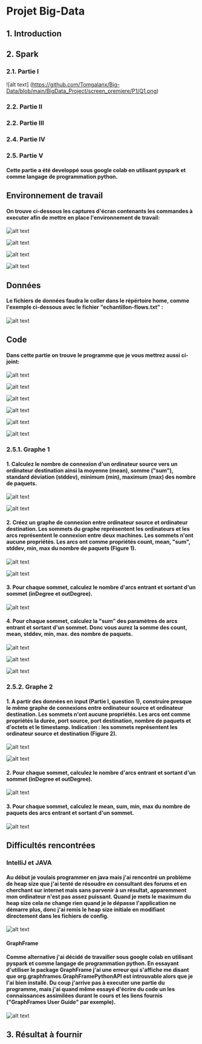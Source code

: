 # Projet Big-Data


## 1. Introduction

## 2. Spark

### 2.1. Partie I

![alt text] (https://github.com/Tomgalanx/Big-Data/blob/main/BigData_Project/screen_premiere/P1/Q1.png)
### 2.2. Partie II

### 2.2. Partie III

### 2.4. Partie IV

### 2.5. Partie V

#### Cette partie a été developpé sous google colab en utilisant pyspark et comme langage de programmation python.

## Environnement de travail

#### On trouve ci-dessous les captures d'écran contenants les commandes à executer afin de mettre en place l'environnement de travail:

![alt text][logo8]

[logo8]: https://github.com/Tomgalanx/Big-Data/blob/main/BigData_Project/Screen8.png

![alt text][logo9]

[logo9]: https://github.com/Tomgalanx/Big-Data/blob/main/BigData_Project/Screen9.png

![alt text][logo10]

[logo10]: https://github.com/Tomgalanx/Big-Data/blob/main/BigData_Project/Screen10.png

![alt text][logo11]

[logo11]: https://github.com/Tomgalanx/Big-Data/blob/main/BigData_Project/Screen11.png

## Données

#### Le fichiers de données faudra le coller dans le répértoire home, comme l'exemple ci-dessous avec le fichier "echantillon-flows.txt" :

![alt text][logo7]

[logo7]: https://github.com/Tomgalanx/Big-Data/blob/main/BigData_Project/Screen7.png

## Code

#### Dans cette partie on trouve le programme que je vous mettrez aussi ci-joint:

![alt text][logo12]

[logo12]: https://github.com/Tomgalanx/Big-Data/blob/main/BigData_Project/Screen12.png

![alt text][logo13]

[logo13]: https://github.com/Tomgalanx/Big-Data/blob/main/BigData_Project/Screen13.png

![alt text][logo14]

[logo14]: https://github.com/Tomgalanx/Big-Data/blob/main/BigData_Project/Screen14.png

![alt text][logo15]

[logo15]: https://github.com/Tomgalanx/Big-Data/blob/main/BigData_Project/Screen15.png

![alt text][logo16]

[logo16]: https://github.com/Tomgalanx/Big-Data/blob/main/BigData_Project/Screen16.png

![alt text][logo17]

[logo17]: https://github.com/Tomgalanx/Big-Data/blob/main/BigData_Project/Screen17.png

### 2.5.1. Graphe 1
#### 1. Calculez le nombre de connexion d'un ordinateur source vers un ordinateur destination ainsi la moyenne (mean), somme ("sum"), standard déviation (stddev), minimum (min), maximum (max) des nombre de paquets.

![alt text][logo1]

[logo1]: https://github.com/Tomgalanx/Big-Data/blob/main/BigData_Project/Screen1.png

![alt text][logo2]

[logo2]: https://github.com/Tomgalanx/Big-Data/blob/main/BigData_Project/Screen2.png

#### 2. Créez un graphe de connexion entre ordinateur source et ordinateur destination. Les sommets du graphe représentent les ordinateurs et les arcs représentent le connexion entre deux machines. Les sommets n'ont aucune propriétés. Les arcs ont comme propriétés count, mean, "sum", stddev, min, max du nombre de paquets (Figure 1).

![alt text][logo3]

[logo3]: https://github.com/Tomgalanx/Big-Data/blob/main/BigData_Project/Screen3.png

![alt text][logo4]

[logo4]: https://github.com/Tomgalanx/Big-Data/blob/main/BigData_Project/Screen4.png

#### 3. Pour chaque sommet, calculez le nombre d'arcs entrant et sortant d'un sommet (inDegree et outDegree).

![alt text][logo20]

[logo20]: https://github.com/Tomgalanx/Big-Data/blob/main/BigData_Project/Screen20.png

#### 4. Pour chaque sommet, calculez la "sum" des paramètres de arcs entrant et sortant d'un sommet. Donc vous aurez la somme des count, mean, stddev, min, max. des nombre de paquets.
![alt text][logo21]

[logo21]: https://github.com/Tomgalanx/Big-Data/blob/main/BigData_Project/Screen21.png

![alt text][logo15]

[logo15]: https://github.com/Tomgalanx/Big-Data/blob/main/BigData_Project/Screen15.png

![alt text][logo22]

[logo22]: https://github.com/Tomgalanx/Big-Data/blob/main/BigData_Project/Screen22.png

### 2.5.2. Graphe 2
#### 1. A partir des données en input (Partie I, question 1), construire presque le même graphe de connexions entre ordinateur source et ordinateur destination. Les sommets n'ont aucune propriétés. Les arcs ont comme propriétés la durée, port source, port destination, nombre de paquets et d'octets et le timestamp. Indication : les sommets représentent les ordinateur source et destination (Figure 2).

![alt text][logo5]

[logo5]: https://github.com/Tomgalanx/Big-Data/blob/main/BigData_Project/Screen5.png

![alt text][logo6]

[logo6]: https://github.com/Tomgalanx/Big-Data/blob/main/BigData_Project/Screen6.png

#### 2. Pour chaque sommet, calculez le nombre d'arcs entrant et sortant d'un sommet (inDegree et outDegree).

![alt text][logo20]

[logo20]: https://github.com/Tomgalanx/Big-Data/blob/main/BigData_Project/Screen20.png

#### 3. Pour chaque sommet, calculez le mean, sum, min, max du nombre de paquets des arcs entrant et sortant d'un sommet.

![alt text][logo23]

[logo23]: https://github.com/Tomgalanx/Big-Data/blob/main/BigData_Project/Screen23.png

## Difficultés rencontrées

### IntelliJ et JAVA

#### Au début je voulais programmer en java mais j'ai rencontré un probléme de heap size que j'ai tenté de résoudre en consultant des forums et en cherchant sur internet mais sans parvenir à un résultat, apparemment mon ordinateur n'est pas assez puissant. Quand je mets le maximum du heap size cela ne change rien quand je le dépasse l'application ne démarre plus, donc j'ai remis le heap size initiale en modifiant directement dans les fichiers de config.

![alt text][logo19]

[logo19]: https://github.com/Tomgalanx/Big-Data/blob/main/BigData_Project/Screen19.png

#### GraphFrame

#### Comme alternative j'ai décidé de travailler sous google colab en utilisant pyspark et comme langage de programmation python. En essayant d'utiliser le package GraphFrame j'ai une erreur qui s'affiche me disant que org.graphframes.GraphFramePythonAPI est introuvable alors que je l'ai bien installé. Du coup j'arrive pas à executer une partie du programme, mais j'ai quand même essayé d'écrire du code un les connaissances assimilées durant le cours et les liens fournis ("GraphFrames User Guide" par exemple).

![alt text][logo18]

[logo18]: https://github.com/Tomgalanx/Big-Data/blob/main/BigData_Project/Screen18.png

## 3. Résultat à fournir
